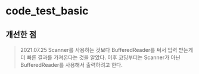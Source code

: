 # code_test_basic

## 개선한 점
> 2021.07.25
> Scanner를 사용하는 것보다 BufferedReader를 써서 입력 받는게 더 빠른 결과를 가져온다는 것을 알았다. 이후 코딩부터는 Scanner가 아닌 BufferedReader를 사용해서 출력하려고 한다.
